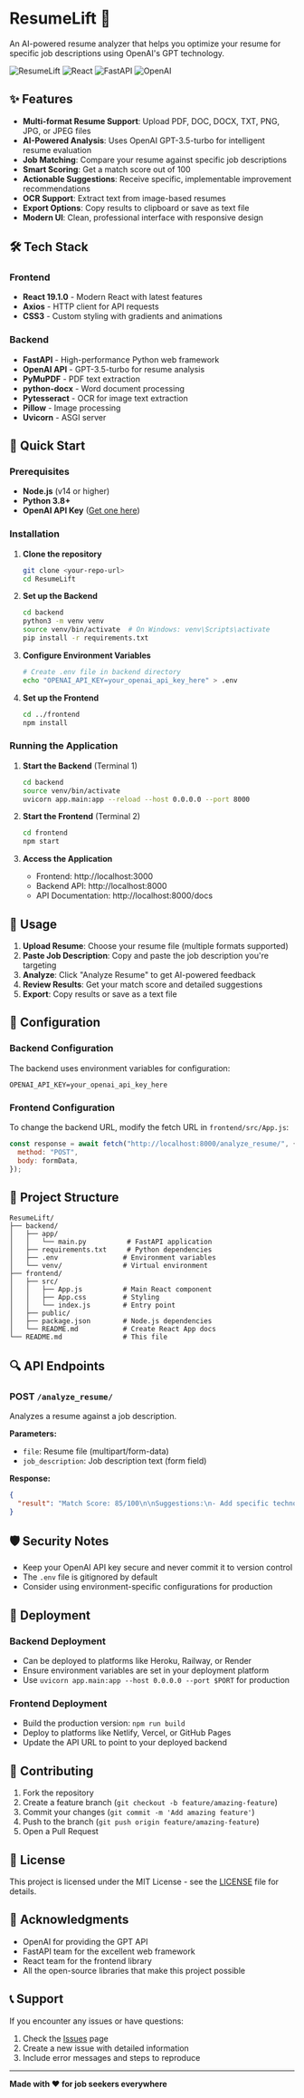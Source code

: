 # ResumeLift 🚀

An AI-powered resume analyzer that helps you optimize your resume for specific job descriptions using OpenAI's GPT technology.

![ResumeLift](https://img.shields.io/badge/ResumeLift-AI%20Resume%20Analyzer-blue)
![React](https://img.shields.io/badge/React-19.1.0-61DAFB?logo=react)
![FastAPI](https://img.shields.io/badge/FastAPI-Latest-009688?logo=fastapi)
![OpenAI](https://img.shields.io/badge/OpenAI-GPT--3.5--turbo-412991?logo=openai)

## ✨ Features

- **Multi-format Resume Support**: Upload PDF, DOC, DOCX, TXT, PNG, JPG, or JPEG files
- **AI-Powered Analysis**: Uses OpenAI GPT-3.5-turbo for intelligent resume evaluation
- **Job Matching**: Compare your resume against specific job descriptions
- **Smart Scoring**: Get a match score out of 100
- **Actionable Suggestions**: Receive specific, implementable improvement recommendations
- **OCR Support**: Extract text from image-based resumes
- **Export Options**: Copy results to clipboard or save as text file
- **Modern UI**: Clean, professional interface with responsive design

## 🛠️ Tech Stack

### Frontend

- **React 19.1.0** - Modern React with latest features
- **Axios** - HTTP client for API requests
- **CSS3** - Custom styling with gradients and animations

### Backend

- **FastAPI** - High-performance Python web framework
- **OpenAI API** - GPT-3.5-turbo for resume analysis
- **PyMuPDF** - PDF text extraction
- **python-docx** - Word document processing
- **Pytesseract** - OCR for image text extraction
- **Pillow** - Image processing
- **Uvicorn** - ASGI server

## 🚀 Quick Start

### Prerequisites

- **Node.js** (v14 or higher)
- **Python 3.8+**
- **OpenAI API Key** ([Get one here](https://platform.openai.com/api-keys))

### Installation

1. **Clone the repository**

   ```bash
   git clone <your-repo-url>
   cd ResumeLift
   ```

2. **Set up the Backend**

   ```bash
   cd backend
   python3 -m venv venv
   source venv/bin/activate  # On Windows: venv\Scripts\activate
   pip install -r requirements.txt
   ```

3. **Configure Environment Variables**

   ```bash
   # Create .env file in backend directory
   echo "OPENAI_API_KEY=your_openai_api_key_here" > .env
   ```

4. **Set up the Frontend**
   ```bash
   cd ../frontend
   npm install
   ```

### Running the Application

1. **Start the Backend** (Terminal 1)

   ```bash
   cd backend
   source venv/bin/activate
   uvicorn app.main:app --reload --host 0.0.0.0 --port 8000
   ```

2. **Start the Frontend** (Terminal 2)

   ```bash
   cd frontend
   npm start
   ```

3. **Access the Application**
   - Frontend: http://localhost:3000
   - Backend API: http://localhost:8000
   - API Documentation: http://localhost:8000/docs

## 📖 Usage

1. **Upload Resume**: Choose your resume file (multiple formats supported)
2. **Paste Job Description**: Copy and paste the job description you're targeting
3. **Analyze**: Click "Analyze Resume" to get AI-powered feedback
4. **Review Results**: Get your match score and detailed suggestions
5. **Export**: Copy results or save as a text file

## 🔧 Configuration

### Backend Configuration

The backend uses environment variables for configuration:

```env
OPENAI_API_KEY=your_openai_api_key_here
```

### Frontend Configuration

To change the backend URL, modify the fetch URL in `frontend/src/App.js`:

```javascript
const response = await fetch("http://localhost:8000/analyze_resume/", {
  method: "POST",
  body: formData,
});
```

## 📁 Project Structure

```
ResumeLift/
├── backend/
│   ├── app/
│   │   └── main.py          # FastAPI application
│   ├── requirements.txt     # Python dependencies
│   ├── .env                # Environment variables
│   └── venv/               # Virtual environment
├── frontend/
│   ├── src/
│   │   ├── App.js          # Main React component
│   │   ├── App.css         # Styling
│   │   └── index.js        # Entry point
│   ├── public/
│   ├── package.json        # Node.js dependencies
│   └── README.md           # Create React App docs
└── README.md               # This file
```

## 🔍 API Endpoints

### POST `/analyze_resume/`

Analyzes a resume against a job description.

**Parameters:**

- `file`: Resume file (multipart/form-data)
- `job_description`: Job description text (form field)

**Response:**

```json
{
  "result": "Match Score: 85/100\n\nSuggestions:\n- Add specific technologies mentioned in job description\n- Include quantifiable achievements\n- ..."
}
```

## 🛡️ Security Notes

- Keep your OpenAI API key secure and never commit it to version control
- The `.env` file is gitignored by default
- Consider using environment-specific configurations for production

## 🚀 Deployment

### Backend Deployment

- Can be deployed to platforms like Heroku, Railway, or Render
- Ensure environment variables are set in your deployment platform
- Use `uvicorn app.main:app --host 0.0.0.0 --port $PORT` for production

### Frontend Deployment

- Build the production version: `npm run build`
- Deploy to platforms like Netlify, Vercel, or GitHub Pages
- Update the API URL to point to your deployed backend

## 🤝 Contributing

1. Fork the repository
2. Create a feature branch (`git checkout -b feature/amazing-feature`)
3. Commit your changes (`git commit -m 'Add amazing feature'`)
4. Push to the branch (`git push origin feature/amazing-feature`)
5. Open a Pull Request

## 📝 License

This project is licensed under the MIT License - see the [LICENSE](LICENSE) file for details.

## 🙏 Acknowledgments

- OpenAI for providing the GPT API
- FastAPI team for the excellent web framework
- React team for the frontend library
- All the open-source libraries that make this project possible

## 📞 Support

If you encounter any issues or have questions:

1. Check the [Issues](../../issues) page
2. Create a new issue with detailed information
3. Include error messages and steps to reproduce

---

**Made with ❤️ for job seekers everywhere**
